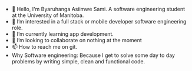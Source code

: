 - 👋 Hello, I'm Byaruhanga Asiimwe Sami. A software engineering student at the University of Manitoba.
- 👀 I’m interested in a full stack or mobile developer software engineering role.
- 🌱 I’m currently learning app development.
- 💞️ I’m looking to collaborate on nothing at the moment
- 📫 How to reach me on git. 
- Why Software engineering: Because I get to solve some day to day problems by writing simple, clean and functional code.
<!---
samib1/samib1 is a ✨ special ✨ repository because its `README.md` (this file) appears on your GitHub profile.
You can click the Preview link to take a look at your changes.
--->
